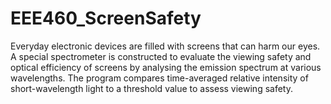 # EEE460_ScreenSafety
Everyday electronic devices are filled with screens that can harm our eyes. 
A special spectrometer is constructed to evaluate the viewing safety and optical efficiency of screens by analysing the emission spectrum at various wavelengths.
The program compares time-averaged relative intensity of short-wavelength light to a threshold value to assess viewing safety.
